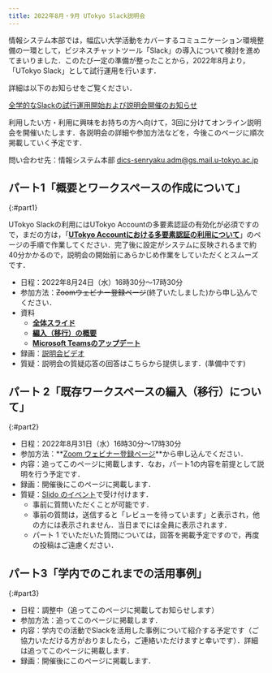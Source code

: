 ```yaml
---
title: 2022年8月・9月 UTokyo Slack説明会
---
```


情報システム本部では，幅広い大学活動をカバーするコミュニケーション環境整備の一環として，ビジネスチャットツール「Slack」の導入について検討を進めてまいりました．このたび一定の準備が整ったことから，2022年8月より，「UTokyo Slack」として試行運用を行います．

詳細は以下のお知らせをご覧ください．

<div class="box center"><a href="/notice/2022/0805-slack">全学的なSlackの試行運用開始および説明会開催のお知らせ</a></div>

利用したい方・利用に興味をお持ちの方へ向けて，3回に分けてオンライン説明会を開催いたします．各説明会の詳細や参加方法などを，今後このページに順次掲載していく予定です．

問い合わせ先：情報システム本部 <dics-senryaku.adm@gs.mail.u-tokyo.ac.jp>

## パート1「概要とワークスペースの作成について」  
{:#part1}

<div class="box">UTokyo Slackの利用にはUTokyo Accountの多要素認証の有効化が必須ですので，まだの方は，「<strong><a href="/utokyo_account/mfa/">UTokyo Accountにおける多要素認証の利用について</a></strong>」のページの手順で作業してください．完了後に設定がシステムに反映されるまで約40分かかるので，説明会の開始前にあらかじめ作業をしていただくとスムーズです．</div>

- 日程：2022年8月24日（水）16時30分～17時30分
- 参加方法：~~Zoomウェビナー登録ページ~~(終了いたしました)から申し込んでください．
- 資料
    - **[全体スライド](part1_main.pdf)**
    - **[編入（移行）の概要](part1_migration.pdf)**
    - **[Microsoft Teamsのアップデート](part1_teams.pdf)**
- 録画：[説明会ビデオ](https://youtu.be/n1LsNZfGEVw)
- 質疑：説明会の質疑応答の回答はこちらから提供します．(準備中です)

## パート 2「既存ワークスペースの編入（移行）について」

{:#part2}

- 日程：2022年8月31日（水）16時30分～17時30分
- 参加方法：**[Zoom ウェビナー登録ページ](https://u-tokyo-ac-jp.zoom.us/webinar/register/WN_O6C6rYE4QouupS5-wDaFtg)**から申し込んでください．
- 内容：追ってこのページに掲載します．なお，パート1の内容を前提として説明を行う予定です．
- 録画：開催後にこのページに掲載します．
- 質疑：[Slido のイベント](https://app.sli.do/event/psFfzkzp8TbfbJCcg8jkK9)で受け付けます．
    - 事前に質問いただくことが可能です．
    - 事前の質問は，送信すると「レビューを待っています」と表示され，他の方には表示されません．当日までには全員に表示されます．
    - パート 1 でいただいた質問については，回答を掲載予定ですので，再度の投稿はご遠慮ください．

## パート3「学内でのこれまでの活用事例」  
{:#part3}

- 日程：調整中（追ってこのページに掲載してお知らせします）  
- 参加方法：追ってこのページに掲載します．
- 内容：学内での活動でSlackを活用した事例について紹介する予定です（ご協力いただける方がおりましたら，ご連絡いただけますと幸いです）．詳細は追ってこのページに掲載します．
- 録画：開催後にこのページに掲載します．
